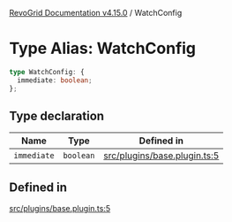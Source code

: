 [RevoGrid Documentation v4.15.0](README.md) / WatchConfig

# Type Alias: WatchConfig

```ts
type WatchConfig: {
  immediate: boolean;
};
```

## Type declaration

| Name | Type | Defined in |
| ------ | ------ | ------ |
| `immediate` | `boolean` | [src/plugins/base.plugin.ts:5](https://github.com/revolist/revogrid/blob/f57e3b1afae49404a5b6670c54899cb5770f47c4/src/plugins/base.plugin.ts#L5) |

## Defined in

[src/plugins/base.plugin.ts:5](https://github.com/revolist/revogrid/blob/f57e3b1afae49404a5b6670c54899cb5770f47c4/src/plugins/base.plugin.ts#L5)
